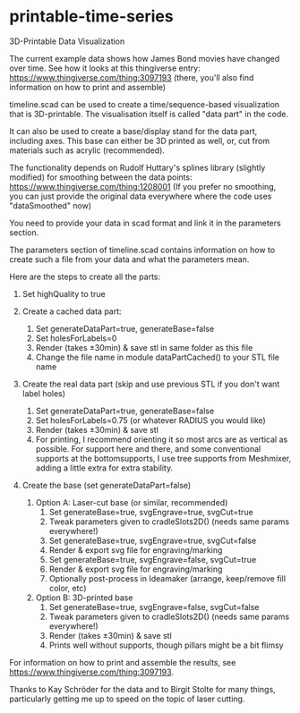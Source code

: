 # printable-time-series

3D-Printable Data Visualization

The current example data shows how James Bond movies have changed over time. See how it looks at this thingiverse entry: https://www.thingiverse.com/thing:3097193 (there, you'll also find information on how to print and assemble)

timeline.scad can be used to create a time/sequence-based visualization
that is 3D-printable. The visualisation itself is called "data part"
in the code.

It can also be used to create a base/display stand for
the data part, including axes. This base can either be 3D printed
as well, or, cut from materials such as acrylic (recommended).

The functionality depends on Rudolf Huttary's splines library
(slightly modified) for smoothing between the data points:
https://www.thingiverse.com/thing:1208001
(If you prefer no smoothing, you can just provide the
original data everywhere where the code uses "dataSmoothed" now)

You need to provide your data in scad format and
link it in the parameters section.

The parameters section of timeline.scad contains information on how
to create such a file from your data and what the
parameters mean.

Here are the steps to create all the parts:
1. Set highQuality to true

2. Create a cached data part:
    1. Set generateDataPart=true, generateBase=false
    2. Set holesForLabels=0
    3. Render (takes ±30min) & save stl in same folder as this file
    4. Change the file name in module dataPartCached() to your STL file name

3. Create the real data part (skip and use previous STL if you don't want label holes)
    1. Set generateDataPart=true, generateBase=false
    2. Set holesForLabels=0.75 (or whatever RADIUS you would like)
    3. Render (takes ±30min) & save stl
    4. For printing, I recommend orienting it so most arcs are as vertical as
       possible. For  support here and there, and some conventional supports
       at the bottomsupports, I use tree supports from Meshmixer, adding
       a little extra for extra stability.

4. Create the base (set generateDataPart=false)
    1. Option A: Laser-cut base (or similar, recommended)
        1. Set generateBase=true,  svgEngrave=true,  svgCut=true
        2. Tweak parameters given to cradleSlots2D() (needs same params everywhere!)
        3. Set generateBase=true,  svgEngrave=true,  svgCut=false
        4. Render & export svg file for engraving/marking
        5. Set generateBase=true,  svgEngrave=false,  svgCut=true
        6. Render & export svg file for engraving/marking
        7. Optionally post-process in Ideamaker (arrange, keep/remove fill color, etc)
    2. Option B: 3D-printed base
        1. Set generateBase=true,  svgEngrave=false,  svgCut=false
        2. Tweak parameters given to cradleSlots2D() (needs same params everywhere!)
        3. Render (takes ±30min) & save stl
        4. Prints well without supports, though pillars might be a bit flimsy

For information on how to print and assemble the results, see https://www.thingiverse.com/thing:3097193.

Thanks to Kay Schröder for the data and to Birgit Stolte for many things, particularly getting me up to speed on the topic of laser cutting.
